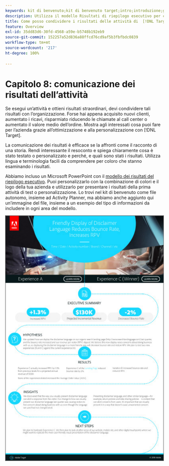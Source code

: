 ```yaml
---
keywords: kit di benvenuto;kit di benvenuto target;intro;introduzione;guida introduttiva
description: Utilizza il modello Risultati di riepilogo esecutivo per comunicare i tuoi successi in merito alle attività di Adobe  [!DNL Target] .
title: Come posso condividere i risultati delle attività di  [!DNL Target]  con la mia organizzazione?
feature: Overview
exl-id: 35dd83d6-30fd-4568-a59e-b5748b192eb9
source-git-commit: 152257a52d836a88ffcd76cd9af5b3fbfbdc0839
workflow-type: tm+mt
source-wordcount: '217'
ht-degree: 100%

---
```


# Capitolo 8: comunicazione dei risultati dell’attività

Se esegui un’attività e ottieni risultati straordinari, devi condividere tali risultati con l’organizzazione. Forse hai appena acquisito nuovi clienti, aumentato i ricavi, risparmiato riducendo le chiamate al call center o aumentato il valore medio dell’ordine. Mostra agli interessati cosa puoi fare per l’azienda grazie all’ottimizzazione e alla personalizzazione con [!DNL Target].

La comunicazione dei risultati è efficace se la affronti come il racconto di una storia. Rendi interessante il resoconto e spiega chiaramente cosa è stato testato o personalizzato e perché, e quali sono stati i risultati. Utilizza lingua e terminologia facili da comprendere per coloro che stanno esaminando i risultati.

Abbiamo incluso un Microsoft PowerPoint con il [modello dei risultati del riepilogo esecutivo](/help/main/assets/executive-summary.zip). Puoi personalizzarlo con la combinazione di colori e il logo della tua azienda e utilizzarlo per presentare i risultati della prima attività di test o personalizzazione. Lo trovi nel kit di benvenuto come file autonomo, insieme ad Activity Planner, ma abbiamo anche aggiunto qui un’immagine del file, insieme a un esempio del tipo di informazioni da includere in ogni area del modello.

![Rapporto di sintesi esecutiva](/help/main/c-intro/assets/executive-summary-report.png)
